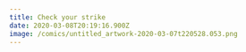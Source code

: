 ```yaml
---
title: Check your strike
date: 2020-03-08T20:19:16.900Z
image: /comics/untitled_artwork-2020-03-07t220528.053.png
---
```

